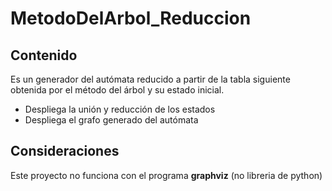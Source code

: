 # MetodoDelArbol_Reduccion

## Contenido
Es un generador del autómata reducido a partir de la tabla siguiente obtenida por el método del árbol y su estado inicial.

* Despliega la unión y reducción de los estados
* Despliega el grafo generado del autómata

## Consideraciones
Este proyecto no funciona con el programa **graphviz** (no libreria de python)